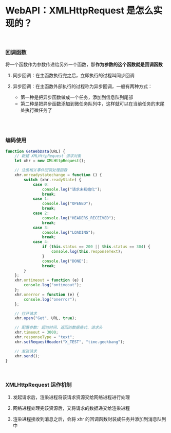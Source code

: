 # WebAPI：XMLHttpRequest 是怎么实现的？

</br>

### 回调函数

将一个函数作为参数传递给另外一个函数，那**作为参数的这个函数就是回调函数**

1. 同步回调：在主函数执行完之后，立即执行的过程叫同步回调

2. 异步回调：在主函数外部执行的过程称为异步回调，一般有两种方式：

    - 第一种是把异步函数做成一个任务，添加到信息队列尾部
    - 第二种是把异步函数添加到微任务队列中，这样就可以在当前任务的末尾处执行微任务了

</br>
</br>

### 编码使用

```javascript
function GetWebData(URL) {
    // 新建 XMLHttpRequest 请求对象
    let xhr = new XMLHttpRequest();

    // 注册相关事件回调处理函数
    xhr.onreadystatechange = function () {
        switch (xhr.readyState) {
            case 0:
                console.log("请求未初始化");
                break;
            case 1:
                console.log("OPENED");
                break;
            case 2:
                console.log("HEADERS_RECEIVED");
                break;
            case 3:
                console.log("LOADING");
                break;
            case 4:
                if (this.status == 200 || this.status == 304) {
                    console.log(this.responseText);
                }
                console.log("DONE");
                break;
        }
    };
    xhr.ontimeout = function (e) {
        console.log("ontimeout");
    };
    xhr.onerror = function (e) {
        console.log("onerror");
    };

    // 打开请求
    xhr.open("Get", URL, true);

    // 配置参数: 超时时间、返回的数据格式、请求头
    xhr.timeout = 3000;
    xhr.responseType = "text";
    xhr.setRequestHeader("X_TEST", "time.geekbang");

    // 发送请求
    xhr.send();
}
```

</br>

### XMLHttpRequest 运作机制

1. 发起请求后，渲染进程将该请求资源交给网络进程进行处理

2. 网络进程处理完该资源后，又将请求的数据递交给渲染进程

3. 渲染进程接收到消息之后，会将 xhr 的回调函数封装成任务并添加到消息队列中

</br>
</br>
